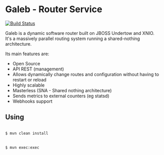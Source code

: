 Galeb - Router Service
===========================
[![Build Status](https://travis-ci.org/galeb/galeb-router.svg)](https://travis-ci.org/galeb/galeb-router)

Galeb is a dynamic software router built on JBOSS Undertow and XNIO.<br/>
It's a massively parallel routing system running a shared-nothing architecture.

Its main features are:
* Open Source
* API REST (management)
* Allows dynamically change routes and configuration without having to restart or reload
* Highly scalable
* Masterless (SNA - Shared nothing architecture)
* Sends metrics to external counters (eg statsd)
* Webhooks support

Using
-----

<code>
$ mvn clean install
</code><br/>
<code>
$ mvn exec:exec
</code><br/>

